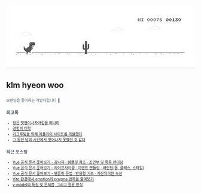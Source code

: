 
<div align="center">
  
![dino.gif](./dino.gif)

</div>

## klm hyeon woo

<span style="color:#4E5968; font-size:10px;">
브랜딩을 좋아하는 개발자입니다 🦄

### 회고록
- [정든 멋쟁이사자처럼을 떠나며](https://klmhyeonwooo.tistory.com/89)<br>
- [경험의 미학](https://klmhyeonwooo.tistory.com/80)<br>
- [리크루팅을 위해 어플라이 사이트를 개발했다](https://klmhyeonwooo.tistory.com/74)<br>
- [그 동안 남의 시선에서 벗어나지 못했던 것 같다](https://klmhyeonwooo.tistory.com/65)<br>

### 최근 포스팅
- [Vue 공식 문서 훑어보기 - 감시자 ·  템플릿 참조 · 조건부 및 목록 렌더링](https://klmhyeonwooo.tistory.com/117)<br>
- [Vue 공식 문서 훑어보기 - 라이프사이클 · 이벤트 핸들링 · 바인딩(폼, 클래스, 스타일)](https://klmhyeonwooo.tistory.com/116)<br>
- [Vue 공식 문서 훑어보기 - 템플릿 문법 · 반응형 기초 · 계산되어진 속성](https://klmhyeonwooo.tistory.com/115)<br>
- [Vite 환경에서 emotion의 pragma 반복을 줄여보기](https://klmhyeonwooo.tistory.com/114)<br>
- [v-model의 특징 및 문제점, 그리고 활용 방식](https://klmhyeonwooo.tistory.com/113)<br>

